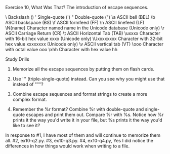 Exercise 10, What Was That? The introduction of escape sequences.

\\ 	Backslash ()
\' 	Single-quote (')
\" 	Double-quote (")
\a 	ASCII bell (BEL)
\b 	ASCII backspace (BS)
\f 	ASCII formfeed (FF)
\n 	ASCII linefeed (LF)
\N{name} 	Character named name in the Unicode database (Unicode only)
\r ASCII 	Carriage Return (CR)
\t ASCII 	Horizontal Tab (TAB)
\uxxxx 	Character with 16-bit hex value xxxx (Unicode only)
\Uxxxxxxxx 	Character with 32-bit hex value xxxxxxxx (Unicode only)
\v 	ASCII vertical tab (VT)
\ooo 	Character with octal value ooo
\xhh 	Character with hex value hh 

Study Drills

1.	Memorize all the escape sequences by putting them on flash cards.

2.	Use ''' (triple-single-quote) instead. Can you see why you might use that instead of """?

3.	Combine escape sequences and format strings to create a more complex format.

4.	Remember the %r format? Combine %r with double-quote and single-quote escapes and print them out. Compare %r with %s. Notice how %r prints it the way you'd write it in your file, but %s prints it the way you'd like to see it?

In response to #1, I have most of them and will continue to memorize them all. #2, ex10-q2.py. #3, ex10-q3.py. #4, ex10-q4.py, Yes I did notice the differences in how things would work when writing to a file.
